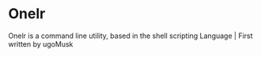 # Onelr
Onelr is a command line utility, based in the shell scripting Language | First written by ugoMusk 
